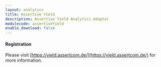```yaml
---
layout: analytics
title: Assertive Yield
description: Assertive Yield Analytics Adapter
modulecode: assertiveYield
enable_download: false
---
```


#### Registration

Please visit [https://yield.assertcom.de/](https://yield.assertcom.de/) for more information.

